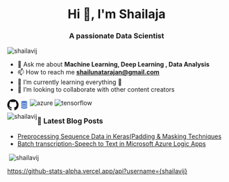 <h1 align="center">Hi 👋, I'm Shailaja</h1>
<h3 align="center">A passionate Data Scientist </h3>

<p align="left"> <img src="https://komarev.com/ghpvc/?username=shailavij" alt="shailavij" /> </p>


- 💬 Ask me about **Machine Learning, Deep Learning , Data Analysis**
- 📫 How to reach me **shailunatarajan@gmail.com**
- 🌱 I’m currently learning everything 🤣
- 👯 I’m looking to collaborate with other content creators


<p align="left"><img src="https://www.vectorlogo.zone/logos/microsoft_azure/microsoft_azure-icon.svg" alt="azure" width="40" height="40"/>  
<img align="left" alt="GitHub" width="26px" src="https://raw.githubusercontent.com/github/explore/78df643247d429f6cc873026c0622819ad797942/topics/github/github.png" />
<img align="left" alt="SQL" width="26px" src="https://raw.githubusercontent.com/github/explore/80688e429a7d4ef2fca1e82350fe8e3517d3494d/topics/sql/sql.png" />
<img src="https://www.vectorlogo.zone/logos/tensorflow/tensorflow-icon.svg" alt="tensorflow" width="40" height="40"/></p>

<p><img align="left" src="https://github-readme-stats.vercel.app/api/top-langs/?username=shailavij&layout=compact&hide=html" alt="shailavij" /></p>

### 📕 Latest Blog Posts

<!-- BLOG-POST-LIST:START -->
- [Preprocessing Sequence Data in Keras(Padding & Masking Techniques](https://shailaja21.medium.com/preprocessing-sequence-data-in-keras-padding-masking-techniques-aa087fe7319c)
- [Batch transcription-Speech to Text in Microsoft Azure Logic Apps](https://shailaja21.medium.com/batch-transcription-speech-to-text-in-microsoft-azure-logic-apps-cff75baff7d5)
<!-- BLOG-POST-LIST:END -->



<p>&nbsp;<img align="center" src="https://github-readme-stats.vercel.app/api?username=shailavij&show_icons=true" alt="shailavij" /></p>

https://github-stats-alpha.vercel.app/api?username={shailavij}


